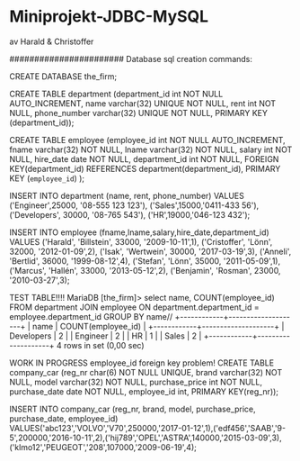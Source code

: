 # Miniprojekt-JDBC-MySQL
av Harald & Christoffer

#######################
Database sql creation commands:

CREATE DATABASE the_firm;

CREATE TABLE department (department_id int NOT NULL AUTO_INCREMENT, name varchar(32) UNIQUE NOT NULL, rent int NOT NULL, phone_number varchar(32) UNIQUE NOT NULL, PRIMARY KEY (department_id));



CREATE TABLE employee (employee_id int NOT NULL AUTO_INCREMENT, fname varchar(32) NOT NULL, lname varchar(32) NOT NULL, salary int NOT NULL, hire_date date NOT NULL, department_id int NOT NULL, FOREIGN KEY(department_id) REFERENCES department(department_id), PRIMARY KEY (`employee_id`)
);


INSERT INTO department (name, rent, phone_number) VALUES ('Engineer',25000, '08-555 123 123'), ('Sales',15000,'0411-433 56'), ('Developers', 30000, '08-765 543'), ('HR',19000,'046-123 432');

INSERT INTO employee (fname,lname,salary,hire_date,department_id) VALUES   ('Harald', 'Billstein', 33000, '2009-10-11',1),   ('Cristoffer', 'Lönn', 32000, '2012-01-09',2),   ('Isak', 'Wertwein', 30000, '2017-03-19',3),   ('Anneli', 'Bertlid', 36000, '1999-08-12',4),   ('Stefan', 'Lönn', 35000, '2011-05-09',1), ('Marcus', 'Hallén', 33000, '2013-05-12',2),   ('Benjamin', 'Rosman', 23000, '2010-03-27',3);


TEST TABLE!!!!
MariaDB [the_firm]> select name, COUNT(employee_id) FROM department JOIN employee ON department.department_id = employee.department_id GROUP BY name//
+------------+--------------------+
| name       | COUNT(employee_id) |
+------------+--------------------+
| Developers |                  2 |
| Engineer   |                  2 |
| HR         |                  1 |
| Sales      |                  2 |
+------------+--------------------+
4 rows in set (0,00 sec)



WORK IN PROGRESS employee_id foreign key problem!
CREATE TABLE company_car (reg_nr char(6) NOT NULL UNIQUE, brand varchar(32) NOT NULL, model varchar(32) NOT NULL, purchase_price int NOT NULL, purchase_date date NOT NULL, employee_id int, PRIMARY KEY(reg_nr));

INSERT INTO company_car (reg_nr, brand, model, purchase_price, purchase_date, employee_id) VALUES('abc123','VOLVO','V70',250000,'2017-01-12',1),('edf456','SAAB','9-5',200000,'2016-10-11',2),('hij789','OPEL','ASTRA',140000,'2015-03-09',3),('klmo12','PEUGEOT','208',107000,'2009-06-19',4);

